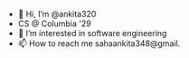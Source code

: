 - 👋 Hi, I’m @ankita320
- CS @ Columbia '29
- 👀 I’m interested in software engineering
- 📫 How to reach me sahaankita348@gmail.

<!---
ankita320/ankita320 is a ✨ special ✨ repository because its `README.md` (this file) appears on your GitHub profile.
You can click the Preview link to take a look at your changes.
--->
